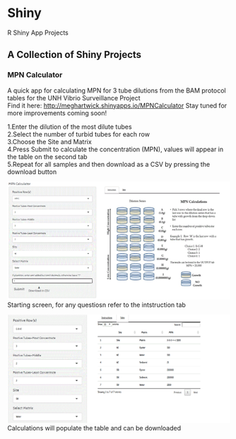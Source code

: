 # Shiny
R Shiny App Projects 

## A Collection of Shiny Projects

### MPN Calculator
A quick app for calculating MPN for 3 tube dilutions from the BAM protocol tables for the UNH Vibrio Surveillance Project  
Find it here: http://meghartwick.shinyapps.io/MPNCalculator
Stay tuned for more improvements coming soon!

  1.Enter the dilution of the most dilute tubes  
  2.Select the number of turbid tubes for each row  
  3.Choose the Site and Matrix  
  4.Press Submit to calculate the concentration (MPN), values will appear in the table on the second tab  
  5.Repeat for all samples and then download as a CSV by pressing the download button

![alt text](https://github.com/meghartwick/Shiny/blob/master/MPN.GIF)
Starting screen, for any questiosn refer to the intstruction tab

![alt text](https://github.com/meghartwick/Shiny/blob/master/calc.GIF)
Calculations will populate the table and can be downloaded

